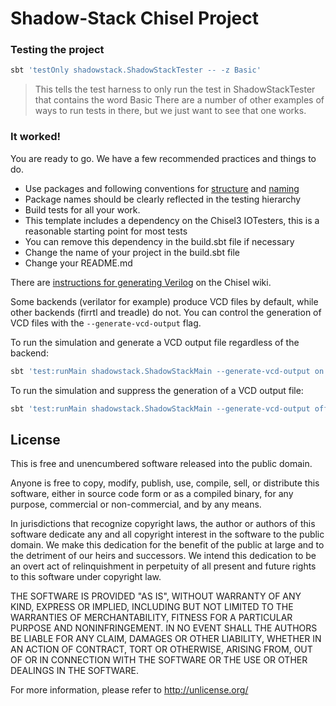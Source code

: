Shadow-Stack Chisel Project 
===========================

### Testing the project
```sh
sbt 'testOnly shadowstack.ShadowStackTester -- -z Basic'
```
>This tells the test harness to only run the test in ShadowStackTester that contains the word Basic
There are a number of other examples of ways to run tests in there, but we just want to see that
one works.

### It worked!
You are ready to go. We have a few recommended practices and things to do.
* Use packages and following conventions for [structure](http://www.scala-sbt.org/0.13/docs/Directories.html) and [naming](http://docs.scala-lang.org/style/naming-conventions.html)
* Package names should be clearly reflected in the testing hierarchy
* Build tests for all your work.
* This template includes a dependency on the Chisel3 IOTesters, this is a reasonable starting point for most tests
* You can remove this dependency in the build.sbt file if necessary
* Change the name of your project in the build.sbt file
* Change your README.md

There are [instructions for generating Verilog](https://github.com/freechipsproject/chisel3/wiki/Frequently-Asked-Questions#get-me-verilog) on the Chisel wiki.

Some backends (verilator for example) produce VCD files by default, while other backends (firrtl and treadle) do not.
You can control the generation of VCD files with the `--generate-vcd-output` flag.

To run the simulation and generate a VCD output file regardless of the backend:
```bash
sbt 'test:runMain shadowstack.ShadowStackMain --generate-vcd-output on'
```

To run the simulation and suppress the generation of a VCD output file:
```bash
sbt 'test:runMain shadowstack.ShadowStackMain --generate-vcd-output off'
```
## License
This is free and unencumbered software released into the public domain.

Anyone is free to copy, modify, publish, use, compile, sell, or
distribute this software, either in source code form or as a compiled
binary, for any purpose, commercial or non-commercial, and by any
means.

In jurisdictions that recognize copyright laws, the author or authors
of this software dedicate any and all copyright interest in the
software to the public domain. We make this dedication for the benefit
of the public at large and to the detriment of our heirs and
successors. We intend this dedication to be an overt act of
relinquishment in perpetuity of all present and future rights to this
software under copyright law.

THE SOFTWARE IS PROVIDED "AS IS", WITHOUT WARRANTY OF ANY KIND,
EXPRESS OR IMPLIED, INCLUDING BUT NOT LIMITED TO THE WARRANTIES OF
MERCHANTABILITY, FITNESS FOR A PARTICULAR PURPOSE AND NONINFRINGEMENT.
IN NO EVENT SHALL THE AUTHORS BE LIABLE FOR ANY CLAIM, DAMAGES OR
OTHER LIABILITY, WHETHER IN AN ACTION OF CONTRACT, TORT OR OTHERWISE,
ARISING FROM, OUT OF OR IN CONNECTION WITH THE SOFTWARE OR THE USE OR
OTHER DEALINGS IN THE SOFTWARE.

For more information, please refer to <http://unlicense.org/>
